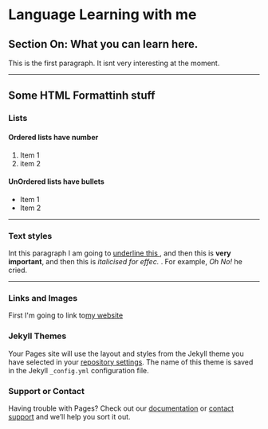 <h1>Language Learning with me</h1>  
<h2>Section On: What you can learn here.</h2>
<p>This is the first paragraph. It isnt very interesting at the moment.</p>

<hr>
<h2>Some HTML Formattinh stuff</h2>
<h3>Lists</h3>
<h4> Ordered lists have number</h4> 
<ol> 
  <li>Item 1</li>
  <li>item 2</li>
</ol> 

<h4>UnOrdered lists have bullets</h4>
<ul>
  <li> Item 1</li>
  <li>Item 2</li>
</ul>

<hr>

<h3>Text styles</h3>
<p> Int this paragraph I am going to <u>underline this </u>, and then this is <strong> very important</strong>, and then this is <em> italicised for effec. </em>. For example, <em> Oh No! </em> he cried. </p>

<hr>
<h3>Links and Images</h3>
<p>First I'm going to link to<a href="https://qmplus.qmul.ac.uk/course/view.php?idnumber=SLLF-Home">my website</a> </p> 










### Jekyll Themes

Your Pages site will use the layout and styles from the Jekyll theme you have selected in your [repository settings](https://github.com/Shayankari/Test-1/settings). The name of this theme is saved in the Jekyll `_config.yml` configuration file.

### Support or Contact

Having trouble with Pages? Check out our [documentation](https://help.github.com/categories/github-pages-basics/) or [contact support](https://github.com/contact) and we’ll help you sort it out.
